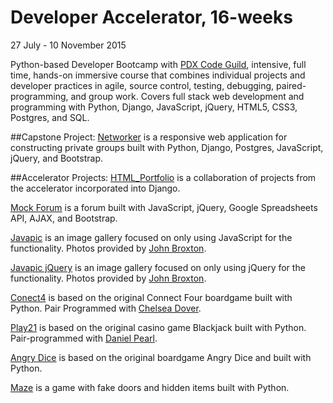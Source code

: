 # Developer Accelerator, 16-weeks

27 July - 10 November 2015

Python-based Developer Bootcamp with [PDX Code Guild](https://pdxcodeguild.com), intensive, full time, hands-on immersive course that combines individual projects and developer practices in agile, source control, testing, debugging, paired-programming, and group work. Covers full stack web development and programming with Python, Django, JavaScript, jQuery, HTML5, CSS3, Postgres, and SQL.

##Capstone Project: 
[Networker](https://github.com/williamsmichael/networker) is a responsive web application for constructing private groups built with Python, Django, Postgres, JavaScript, jQuery, and Bootstrap. 

##Accelerator Projects:
[HTML_Portfolio](https://github.com/PDXDevCampJuly/michael_devCamp/tree/master/django/html_portfolio) is a collaboration of projects from the accelerator incorporated into Django.

[Mock Forum](https://github.com/PDXDevCampJuly/michael_devCamp/tree/master/html_css_js/mockForum) is a forum built with JavaScript, jQuery, Google Spreadsheets API, AJAX, and Bootstrap.

[Javapic](https://github.com/PDXDevCampJuly/michael_devCamp/tree/master/django/html_portfolio/javapic) is an image gallery focused on only using JavaScript for the functionality. Photos provided by [John Broxton](https://github.com/johnbroxton).

[Javapic jQuery](https://github.com/PDXDevCampJuly/michael_devCamp/tree/master/django/html_portfolio/javapic_jquery) is an image gallery focused on only using jQuery for the functionality. Photos provided by [John Broxton](https://github.com/johnbroxton).

[Conect4](https://github.com/williamsmichael/ChelsDevCamp_July27/tree/master/Conect4_game) is based on the original Connect Four boardgame built with Python. Pair Programmed with [Chelsea Dover](https://github.com/Chelsea-Dover).

[Play21](https://github.com/williamsmichael/daniel_pearl/blob/master/python/Play21.py) is based on the original casino game Blackjack built with Python. Pair-programmed with [Daniel Pearl](https://github.com/Danielpearl).

[Angry Dice](https://github.com/PDXDevCampJuly/michael_devCamp/blob/master/python/dice/angry_dice.py) is based on the original boardgame Angry Dice and built with Python.

[Maze](https://github.com/PDXDevCampJuly/michael_devCamp/blob/master/python/maze.py) is a game with fake doors and hidden items built with Python.
